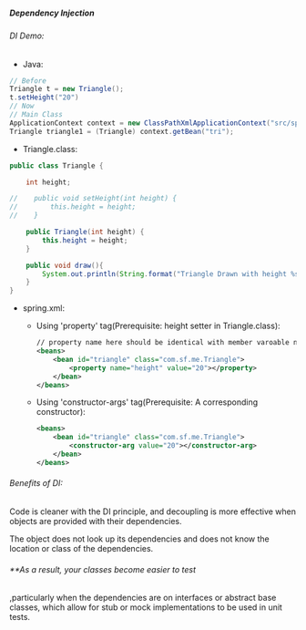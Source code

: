 ##### Dependency Injection



###### DI Demo:

- Java: 

```java
// Before
Triangle t = new Triangle();
t.setHeight("20")
// Now
// Main Class
ApplicationContext context = new ClassPathXmlApplicationContext("src/spring.xml");
Triangle triangle1 = (Triangle) context.getBean("tri");

```

- Triangle.class:

```java
public class Triangle {

    int height;

//    public void setHeight(int height) {
//        this.height = height;
//    }

    public Triangle(int height) {
        this.height = height;
    }

    public void draw(){
        System.out.println(String.format("Triangle Drawn with height %s!", height));
    }
}
```

- spring.xml:

  - Using 'property' tag(Prerequisite: height setter in Triangle.class):

    ```xml
    // property name here should be identical with member varoable name in Triangle.class!
    <beans>
        <bean id="triangle" class="com.sf.me.Triangle">
            <property name="height" value="20"></property>
        </bean>
    </beans>
    ```

  - Using 'constructor-args' tag(Prerequisite: A corresponding constructor):  

    ```xml
    <beans>
        <bean id="triangle" class="com.sf.me.Triangle">
            <constructor-arg value="20"></constructor-arg>
        </bean>
    </beans>
    ```

    

###### Benefits of DI:

Code is cleaner with the DI principle, and decoupling is more effective when objects are provided with their dependencies. 

The object does not look up its dependencies and does not know the location or class of the dependencies. 

###### **As a result, your classes become easier to test

,particularly when the dependencies are on interfaces or abstract base classes, which allow for stub or mock implementations to be used in unit tests.